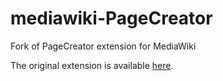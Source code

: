 # mediawiki-PageCreator
Fork of PageCreator extension for MediaWiki

The original extension is available [here](https://www.mediawiki.org/wiki/Extension:PageCreator).

